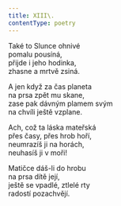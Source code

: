 ```yaml
---
title: XIII\.
contentType: poetry
---
```


Také to Slunce ohnivé  
pomalu pousíná,  
přijde i jeho hodinka,  
zhasne a mrtvě zsiná.

  

A jen když za čas planeta  
na prsa zpět mu skane,  
zase pak dávným plamem svým  
na chvíli ještě vzplane.

  

Ach, což ta láska mateřská  
přes časy, přes hrob hoří,  
neumrazíš ji na horách,  
neuhasíš ji v moři!

  

Matičce dáš-li do hrobu  
na prsa dítě její,  
ještě se vpadlé, ztlelé rty  
radostí pozachvějí.
